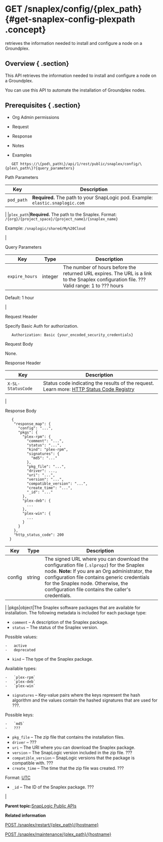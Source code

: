# GET /snaplex/config/\{plex\_path\} {#get-snaplex-config-plexpath .concept}

retrieves the information needed to install and configure a node on a Groundplex.

## Overview { .section}

This API retrieves the information needed to install and configure a node on a Groundplex.

You can use this API to automate the installation of Groundplex nodes.

## Prerequisites { .section}

-   Org Admin permissions

-   Request
-   Response
-   Notes
-   Examples

``` {#codeblock-endpoint .normalize-space .lang-uri}
   GET https://\{pod\_path\}/api/1/rest/public/snaplex/config/\{plex\_path\}?{query_parameters}

```

Path Parameters

|Key|Description|
|---|-----------|
|`pod_path`|**Required.** The path to your SnapLogic pod. Example: `elastic.snaplogic.com`

|
|`plex_path`|**Required.** The path to the Snaplex. Format: `/{org}/{project_space}/{project_name}/{snaplex_name}`

 Example: `/snaplogic/shared/My%20Cloud`

|

Query Parameters

|Key|Type|Description|
|---|----|-----------|
|`expire_hours`|integer|The number of hours before the returned URL expires. The URL is a link to the Snaplex configuration file. ??? Valid range: 1 to ??? hours

 Default: 1 hour

|

Request Header

Specify Basic Auth for authorization.

``` {#d73e705 .normalize-space}
   Authorization: Basic {your_encoded_security_credentials}

```

Request Body

None.

Response Header

|Key|Description|
|---|-----------|
|`X-SL-StatusCode`|Status code indicating the results of the request. Learn more: [HTTP Status Code Registry](https://www.iana.org/assignments/http-status-codes/http-status-codes.xhtml)

|

Response Body

``` { .normalize-space .lang-json}
   {
    "response_map": {
      "config": "...",
      "pkgs": {
        "plex-rpm": {
          "comment": "...",
          "status": "...",
          "kind": "plex-rpm",
          "signatures": {
            "md5": "..."
          },
          "pkg_file": "...",
          "driver": ...,
          "uri": "...",
          "version": "...",
          "compatible_version": "...",
          "create_time": "...",
          "_id": "..."
        },
        "plex-deb": {
          ...
        },
        "plex-win": {
          ...
        }
      }
    },
    "http_status_code": 200
  }

```

|Key|Type|Description|
|---|----|-----------|
|config|string|The signed URL where you can download the configuration file \(`.slpropz`\) for the Snaplex node. **Note:** If you are an Org administrator, the configuration file contains generic credentials for the Snaplex node. Otherwise, the configuration file contains the caller's credentials.

|
|pkgs|object|The Snaplex software packages that are available for installation. The following metadata is included for each package type:

-   `comment` – A description of the Snaplex package.
-   `status` – The status of the Snaplex version.

Possible values:

    -   active
    -   deprecated
-   `kind` – The type of the Snaplex package.

Available types:

    -   `plex-rpm`
    -   `plex-deb`
    -   `plex-win`
-   `signatures` – Key-value pairs where the keys represent the hash algorithm and the values contain the hashed signatures that are used for ???.

Possible keys:

    -   `md5`
    -   ???
-   `pkg_file` – The zip file that contains the installation files.
-   `driver` – ???
-   `uri` – The URI where you can download the Snaplex package.
-   `version` – The SnapLogic version included in the zip file. ???
-   `compatible_version` – SnapLogic versions that the package is compatible with. ???
-   `create_time` – The time that the zip file was created. ???

Format: [UTC](https://www.w3.org/TR/NOTE-datetime)

-   `_id` – The ID of the Snaplex package. ???

|

**Parent topic:**[SnapLogic Public APIs](../public-apis/public-apis.md)

**Related information**  


[POST /snaplex/restart/\{plex\_path\}/\{hostname\}](../public-apis/post-snaplex-restart-plexpath-hostname.md)

[POST /snaplex/maintenance/\{plex\_path\}/\{hostname\}](../public-apis/post-snaplex-maintenance-plexpath-hostname.md)

